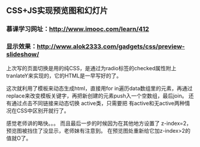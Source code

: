 
## CSS+JS实现预览图和幻灯片

### 慕课学习网址：http://www.imooc.com/learn/412

### 显示效果：http://www.alok2333.com/gadgets/css/preview-slideshow/

上次写的页面切换是用的纯CSS，是通过为radio标签的checked属性附上tranlateY来实现的，它的HTML是一早写好的了。

这次就利用了模板来动态生成html，直接用for in遍历data数组里的元素，再通过replace来改变模板关键字，再把新创建的元素push入一个空数组，最后join。
还有通过点击不同链接来动态切换 active类，只需要把 有active和无active两种情况在CSS中区别开就行了。

感觉老师讲的略快。。。
而且最后一步的时候因为在其他地方设置了 z-index=2，预览图被挡住了没显示，老师妹有注意到。
在预览图处重新给它加z-index>2的值就O了。


